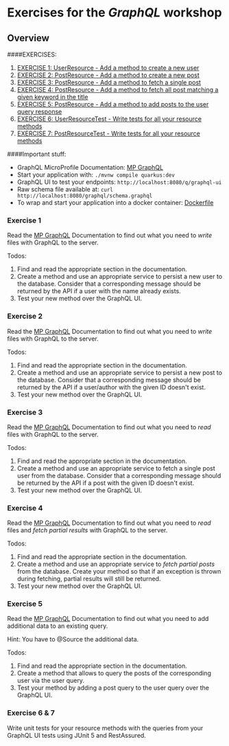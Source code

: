 
# Exercises for the _GraphQL_ workshop

## Overview

####EXERCISES:

1. [EXERCISE 1: UserResource - Add a method to create a new user](src/main/java/de/jwiegmann/blog/application/post/UserResource.java)
1. [EXERCISE 2: PostResource - Add a method to create a new post](src/main/java/de/jwiegmann/blog/application/post/PostResource.java)
3. [EXERCISE 3: PostResource - Add a method to fetch a single post](src/main/java/de/jwiegmann/blog/application/post/PostResource.java)
4. [EXERCISE 4: PostResource - Add a method to fetch all post matching a given keyword in the title](src/main/java/de/jwiegmann/blog/application/post/PostResource.java)
4. [EXERCISE 5: PostResource - Add a method to add posts to the user query response](src/main/java/de/jwiegmann/blog/application/post/PostResource.java)
4. [EXERCISE 6: UserResourceTest - Write tests for all your resource methods](src/test/java/UserResourceTest.java)
4. [EXERCISE 7: PostResourceTest - Write tests for all your resource methods](src/test/java/PostResourceTest.java)

####Important stuff:

- GraphQL MicroProfile Documentation: [MP GraphQL](https://download.eclipse.org/microprofile/microprofile-graphql-1.0/microprofile-graphql.html)
- Start your application with: `./mvnw compile quarkus:dev`
- GraphQL UI to test your endpoints: `http://localhost:8080/q/graphql-ui`
- Raw schema file available at: `curl http://localhost:8080/graphql/schema.graphql`
- To wrap and start your application into a docker container: [Dockerfile](src/main/docker/Dockerfile.native)

### Exercise 1

Read the [MP GraphQL](https://download.eclipse.org/microprofile/microprofile-graphql-1.0/microprofile-graphql.html) Documentation 
to find out what you need to *write* files with GraphQL to the server.

Todos:
1. Find and read the appropriate section in the documentation.
2. Create a method and use an appropriate service to persist a new user to the database. Consider that a corresponding 
   message should be returned by the API if a user with the name already exists. 
3. Test your new method over the GraphQL UI.

### Exercise 2

Read the [MP GraphQL](https://download.eclipse.org/microprofile/microprofile-graphql-1.0/microprofile-graphql.html) Documentation
to find out what you need to *write* files with GraphQL to the server.

Todos:
1. Find and read the appropriate section in the documentation.
2. Create a method and use an appropriate service to persist a new post to the database. Consider that a corresponding
   message should be returned by the API if a user/author with the given ID doesn't exist. 
3. Test your new method over the GraphQL UI.

### Exercise 3

Read the [MP GraphQL](https://download.eclipse.org/microprofile/microprofile-graphql-1.0/microprofile-graphql.html) Documentation
to find out what you need to *read* files with GraphQL to the server.

Todos:
1. Find and read the appropriate section in the documentation.
2. Create a method and use an appropriate service to fetch a single post user from the database. Consider that a corresponding
   message should be returned by the API if a post with the given ID doesn't exist.
3. Test your new method over the GraphQL UI.

### Exercise 4

Read the [MP GraphQL](https://download.eclipse.org/microprofile/microprofile-graphql-1.0/microprofile-graphql.html) Documentation
to find out what you need to *read* files and *fetch partial results* with GraphQL to the server.

Todos:
1. Find and read the appropriate section in the documentation.
2. Create a method and use an appropriate service to *fetch partial posts* from the database. Create your method so 
   that if an exception is thrown during fetching, partial results will still be returned. 
3. Test your new method over the GraphQL UI.

### Exercise 5

Read the [MP GraphQL](https://download.eclipse.org/microprofile/microprofile-graphql-1.0/microprofile-graphql.html) Documentation
to find out what you need to add additional data to an existing query.

Hint: You have to @Source the additional data.

Todos:
1. Find and read the appropriate section in the documentation.
2. Create a method that allows to query the posts of the corresponding user via the user query. 
3. Test your method by adding a post query to the user query over the GraphQL UI.

### Exercise 6 & 7

Write unit tests for your resource methods with the queries from your GraphQL UI tests using JUnit 5 and RestAssured.
